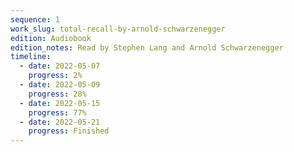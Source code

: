 ```yaml
---
sequence: 1
work_slug: total-recall-by-arnold-schwarzenegger
edition: Audiobook
edition_notes: Read by Stephen Lang and Arnold Schwarzenegger
timeline:
  - date: 2022-05-07
    progress: 2%
  - date: 2022-05-09
    progress: 28%
  - date: 2022-05-15
    progress: 77%
  - date: 2022-05-21
    progress: Finished
---
```

